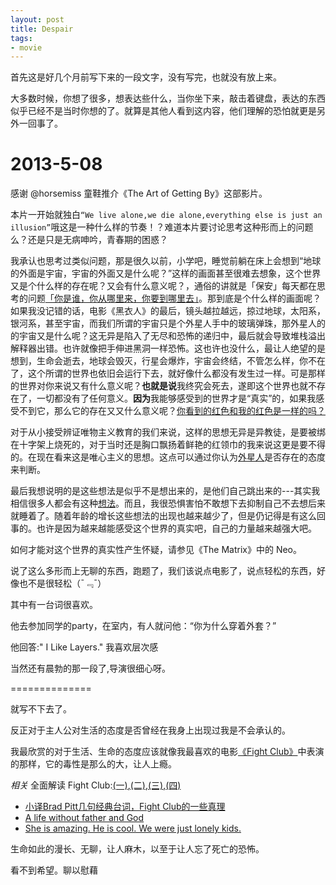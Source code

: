 ```yaml
---
layout: post
title: Despair
tags: 
- movie
---
```




首先这是好几个月前写下来的一段文字，没有写完，也就没有放上来。

大多数时候，你想了很多，想表达些什么，当你坐下来，敲击着键盘，表达的东西似乎已经不是当时你想的了。就算是其他人看到这内容，他们理解的恐怕就更是另外一回事了。

2013-5-08
==============

感谢 @horsemiss 童鞋推介《The Art of Getting By》这部影片。


本片一开始就独白`“We live alone,we die alone,everything else is just an illusion”`哦这是一种什么样的节奏！？难道本片要讨论思考这种形而上的问题么？还是只是无病呻吟，青春期的困惑？

我承认也思考过类似问题，那是很久以前，小学吧，睡觉前躺在床上会想到“地球的外面是宇宙，宇宙的外面又是什么呢？”这样的画面甚至很难去想象，这个世界又是个什么样的存在呢？又会有什么意义呢？，通俗的讲就是「保安」每天都在思考的问题[「你是谁，你从哪里来，你要到哪里去」](http://zhi.hu/QytW)。那到底是个什么样的画面呢？如果我没记错的话，电影《黑衣人》的最后，镜头越拉越远，掠过地球，太阳系，银河系，甚至宇宙，而我们所谓的宇宙只是个外星人手中的玻璃弹珠，那外星人的的宇宙又是什么呢？这无异是陷入了无尽和恐怖的递归中，最后就会导致堆栈溢出解释器出错。也许就像把手伸进黑洞一样恐怖。这也许也没什么，最让人绝望的是想到，生命会逝去，地球会毁灭，行星会爆炸，宇宙会终结，不管怎么样，你不在了，这个所谓的世界也依旧会运行下去，就好像什么都没有发生过一样。可是那样的世界对你来说又有什么意义呢？<b>也就是说</b>我终究会死去，遂即这个世界也就不存在了，一切都没有了任何意义。<b>因为</b>我能够感受到的世界才是“真实”的，如果我感受不到它，那么它的存在又又什么意义呢？[你看到的红色和我的红色是一样的吗？](http://jandan.net/2013/04/29/the-same-color.html)

对于从小接受辨证唯物主义教育的我们来说，这样的思想无异是异教徒，是要被绑在十字架上烧死的，对于当时还是胸口飘扬着鲜艳的红领巾的我来说这更是要不得的。在现在看来这是唯心主义的思想。这点可以通过你认为[外星人]()是否存在的态度来判断。

最后我想说明的是这些想法是似乎不是想出来的，是他们自己跳出来的---其实我相信很多人都会有这种[想法](http://jandan.net/2012/12/02/does-the-universe-have-a-purpose.html)。而且，我很恐惧害怕不敢想下去抑制自己不去想后来就睡着了。随着年龄的增长这些想法的出现也越来越少了，但是仍记得是有这么回事的。也许是因为越来越能感受这个世界的真实吧，自己的力量越来越强大吧。

如何才能对这个世界的真实性产生怀疑，请参见《The Matrix》中的 Neo。

说了这么多形而上无聊的东西，跑题了，我们该说点电影了，说点轻松的东西，好像也不是很轻松（¯﹃¯）


其中有一台词很喜欢。

他去参加同学的party，在室内，有人就问他：“你为什么穿着外套？”

他回答:" I Like Layers." 我喜欢层次感

当然还有晨勃的那一段了,导演很细心呀。


==============

就写不下去了。

反正对于主人公对生活的态度是否曾经在我身上出现过我是不会承认的。

我最欣赏的对于生活、生命的态度应该就像我最喜欢的电影[《Fight Club》](http://movie.douban.com/subject/1292000/)中表演的那样，它的毒性是那么的大，让人上瘾。


*相关*
全面解读 Fight Club:[(一)](http://blog.punkid.org/2007/04/06/dive-into-fight-club-part-one/),[(二)](http://blog.punkid.org/2007/04/06/dive-into-fight-club-part-two/),[(三)](http://blog.punkid.org/2007/04/07/dive-into-fight-club-part-three/),[(四)](http://blog.punkid.org/2007/04/07/dive-into-fight-club-part-four/)


* [小译Brad Pitt几句经典台词，Fight Club的一些真理](http://movie.douban.com/review/1586135/)
* [A life without father and God](http://movie.douban.com/review/1176918/?start=0&post=ok#last)
* [She is amazing. He is cool. We were just lonely kids.](http://movie.douban.com/review/5120166/)

 

生命如此的漫长、无聊，让人麻木，以至于让人忘了死亡的恐怖。

看不到希望。聊以慰藉

